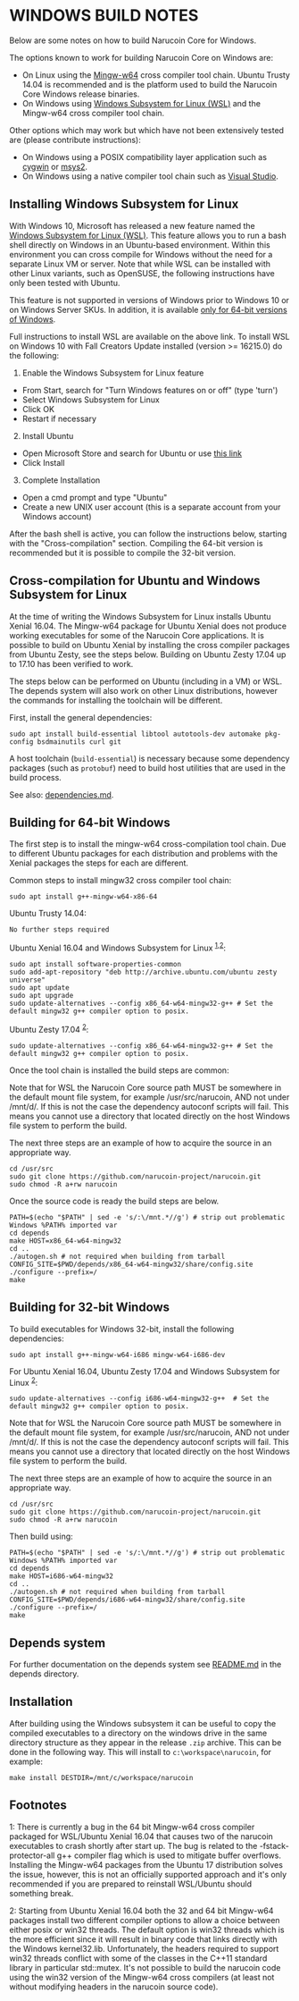 WINDOWS BUILD NOTES
====================

Below are some notes on how to build Narucoin Core for Windows.

The options known to work for building Narucoin Core on Windows are:

* On Linux using the [Mingw-w64](https://mingw-w64.org/doku.php) cross compiler tool chain. Ubuntu Trusty 14.04 is recommended
and is the platform used to build the Narucoin Core Windows release binaries.
* On Windows using [Windows
Subsystem for Linux (WSL)](https://msdn.microsoft.com/commandline/wsl/about) and the Mingw-w64 cross compiler tool chain.

Other options which may work but which have not been extensively tested are (please contribute instructions):

* On Windows using a POSIX compatibility layer application such as [cygwin](http://www.cygwin.com/) or [msys2](http://www.msys2.org/).
* On Windows using a native compiler tool chain such as [Visual Studio](https://www.visualstudio.com).

Installing Windows Subsystem for Linux
---------------------------------------

With Windows 10, Microsoft has released a new feature named the [Windows
Subsystem for Linux (WSL)](https://msdn.microsoft.com/commandline/wsl/about). This
feature allows you to run a bash shell directly on Windows in an Ubuntu-based
environment. Within this environment you can cross compile for Windows without
the need for a separate Linux VM or server. Note that while WSL can be installed with
other Linux variants, such as OpenSUSE, the following instructions have only been
tested with Ubuntu.

This feature is not supported in versions of Windows prior to Windows 10 or on
Windows Server SKUs. In addition, it is available [only for 64-bit versions of
Windows](https://msdn.microsoft.com/en-us/commandline/wsl/install_guide).

Full instructions to install WSL are available on the above link.
To install WSL on Windows 10 with Fall Creators Update installed (version >= 16215.0) do the following:

1. Enable the Windows Subsystem for Linux feature
  * From Start, search for "Turn Windows features on or off" (type 'turn')
  * Select Windows Subsystem for Linux
  * Click OK
  * Restart if necessary
2. Install Ubuntu
  * Open Microsoft Store and search for Ubuntu or use [this link](https://www.microsoft.com/store/productId/9NBLGGH4MSV6)
  * Click Install
3. Complete Installation
  * Open a cmd prompt and type "Ubuntu"
  * Create a new UNIX user account (this is a separate account from your Windows account)

After the bash shell is active, you can follow the instructions below, starting
with the "Cross-compilation" section. Compiling the 64-bit version is
recommended but it is possible to compile the 32-bit version.

Cross-compilation for Ubuntu and Windows Subsystem for Linux
------------------------------------------------------------

At the time of writing the Windows Subsystem for Linux installs Ubuntu Xenial 16.04. The Mingw-w64 package
for Ubuntu Xenial does not produce working executables for some of the Narucoin Core applications.
It is possible to build on Ubuntu Xenial by installing the cross compiler packages from Ubuntu Zesty, see the steps below.
Building on Ubuntu Zesty 17.04 up to 17.10 has been verified to work.

The steps below can be performed on Ubuntu (including in a VM) or WSL. The depends system
will also work on other Linux distributions, however the commands for
installing the toolchain will be different.

First, install the general dependencies:

    sudo apt install build-essential libtool autotools-dev automake pkg-config bsdmainutils curl git

A host toolchain (`build-essential`) is necessary because some dependency
packages (such as `protobuf`) need to build host utilities that are used in the
build process.

See also: [dependencies.md](dependencies.md).

## Building for 64-bit Windows

The first step is to install the mingw-w64 cross-compilation tool chain. Due to different Ubuntu
packages for each distribution and problems with the Xenial packages the steps for each are different.

Common steps to install mingw32 cross compiler tool chain:

    sudo apt install g++-mingw-w64-x86-64

Ubuntu Trusty 14.04:

    No further steps required

Ubuntu Xenial 16.04 and Windows Subsystem for Linux <sup>[1](#footnote1),[2](#footnote2)</sup>:

    sudo apt install software-properties-common
    sudo add-apt-repository "deb http://archive.ubuntu.com/ubuntu zesty universe"
    sudo apt update
    sudo apt upgrade
    sudo update-alternatives --config x86_64-w64-mingw32-g++ # Set the default mingw32 g++ compiler option to posix.

Ubuntu Zesty 17.04 <sup>[2](#footnote2)</sup>:

    sudo update-alternatives --config x86_64-w64-mingw32-g++ # Set the default mingw32 g++ compiler option to posix.

Once the tool chain is installed the build steps are common:

Note that for WSL the Narucoin Core source path MUST be somewhere in the default mount file system, for
example /usr/src/narucoin, AND not under /mnt/d/. If this is not the case the dependency autoconf scripts will fail.
This means you cannot use a directory that located directly on the host Windows file system to perform the build.

The next three steps are an example of how to acquire the source in an appropriate way.

    cd /usr/src
    sudo git clone https://github.com/narucoin-project/narucoin.git
    sudo chmod -R a+rw narucoin

Once the source code is ready the build steps are below.

    PATH=$(echo "$PATH" | sed -e 's/:\/mnt.*//g') # strip out problematic Windows %PATH% imported var
    cd depends
    make HOST=x86_64-w64-mingw32
    cd ..
    ./autogen.sh # not required when building from tarball
    CONFIG_SITE=$PWD/depends/x86_64-w64-mingw32/share/config.site ./configure --prefix=/
    make

## Building for 32-bit Windows

To build executables for Windows 32-bit, install the following dependencies:

    sudo apt install g++-mingw-w64-i686 mingw-w64-i686-dev

For Ubuntu Xenial 16.04, Ubuntu Zesty 17.04 and Windows Subsystem for Linux <sup>[2](#footnote2)</sup>:

    sudo update-alternatives --config i686-w64-mingw32-g++  # Set the default mingw32 g++ compiler option to posix.

Note that for WSL the Narucoin Core source path MUST be somewhere in the default mount file system, for
example /usr/src/narucoin, AND not under /mnt/d/. If this is not the case the dependency autoconf scripts will fail.
This means you cannot use a directory that located directly on the host Windows file system to perform the build.

The next three steps are an example of how to acquire the source in an appropriate way.

    cd /usr/src
    sudo git clone https://github.com/narucoin-project/narucoin.git
    sudo chmod -R a+rw narucoin

Then build using:

    PATH=$(echo "$PATH" | sed -e 's/:\/mnt.*//g') # strip out problematic Windows %PATH% imported var
    cd depends
    make HOST=i686-w64-mingw32
    cd ..
    ./autogen.sh # not required when building from tarball
    CONFIG_SITE=$PWD/depends/i686-w64-mingw32/share/config.site ./configure --prefix=/
    make

## Depends system

For further documentation on the depends system see [README.md](../depends/README.md) in the depends directory.

Installation
-------------

After building using the Windows subsystem it can be useful to copy the compiled
executables to a directory on the windows drive in the same directory structure
as they appear in the release `.zip` archive. This can be done in the following
way. This will install to `c:\workspace\narucoin`, for example:

    make install DESTDIR=/mnt/c/workspace/narucoin

Footnotes
---------

<a name="footnote1">1</a>: There is currently a bug in the 64 bit Mingw-w64 cross compiler packaged for WSL/Ubuntu Xenial 16.04 that
causes two of the narucoin executables to crash shortly after start up. The bug is related to the
-fstack-protector-all g++ compiler flag which is used to mitigate buffer overflows.
Installing the Mingw-w64 packages from the Ubuntu 17 distribution solves the issue, however, this is not
an officially supported approach and it's only recommended if you are prepared to reinstall WSL/Ubuntu should
something break.

<a name="footnote2">2</a>: Starting from Ubuntu Xenial 16.04 both the 32 and 64 bit Mingw-w64 packages install two different
compiler options to allow a choice between either posix or win32 threads. The default option is win32 threads which is the more
efficient since it will result in binary code that links directly with the Windows kernel32.lib. Unfortunately, the headers
required to support win32 threads conflict with some of the classes in the C++11 standard library in particular std::mutex.
It's not possible to build the narucoin code using the win32 version of the Mingw-w64 cross compilers (at least not without
modifying headers in the narucoin source code).
